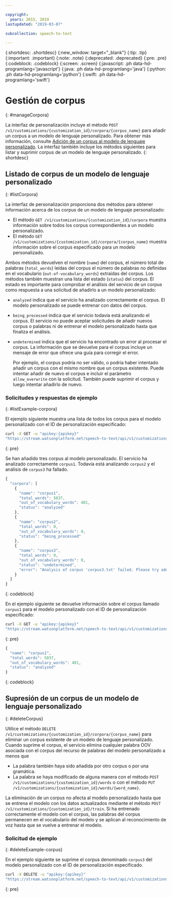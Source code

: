 ```yaml
---

copyright:
  years: 2015, 2019
lastupdated: "2019-03-07"

subcollection: speech-to-text

---
```


{:shortdesc: .shortdesc}
{:new_window: target="_blank"}
{:tip: .tip}
{:important: .important}
{:note: .note}
{:deprecated: .deprecated}
{:pre: .pre}
{:codeblock: .codeblock}
{:screen: .screen}
{:javascript: .ph data-hd-programlang='javascript'}
{:java: .ph data-hd-programlang='java'}
{:python: .ph data-hd-programlang='python'}
{:swift: .ph data-hd-programlang='swift'}

# Gestión de corpus
{: #manageCorpora}

La interfaz de personalización incluye el método `POST /v1/customizations/{customization_id}/corpora/{corpus_name}` para añadir un corpus a un modelo de lenguaje personalizado. Para obtener más información, consulte [Adición de un corpus al modelo de lenguaje personalizado](/docs/services/speech-to-text/language-create.html#addCorpus). La interfaz también incluye los métodos siguientes para listar y suprimir corpus de un modelo de lenguaje personalizado.
{: shortdesc}

## Listado de corpus de un modelo de lenguaje personalizado
{: #listCorpora}

La interfaz de personalización proporciona dos métodos para obtener información acerca de los corpus de un modelo de lenguaje personalizado:

-   El método `GET /v1/customizations/{customization_id}/corpora` muestra información sobre todos los corpus correspondientes a un modelo personalizado.
-   El método `GET /v1/customizations/{customization_id}/corpora/{corpus_name}` muestra información sobre el corpus especificado para un modelo personalizado.

Ambos métodos devuelven el nombre (`name`) del corpus, el número total de palabras (`total_words`) leídas del corpus el número de palabras no definidas en el vocabulario (`out-of-vocabulary_words`) extraídas del corpus. Los métodos también muestran una lista del estado (`status`) del corpus. El estado es importante para comprobar el análisis del servicio de un corpus como respuesta a una solicitud de añadirlo a un modelo personalizado:

-   `analyzed` indica que el servicio ha analizado correctamente el corpus. El modelo personalizado se puede entrenar con datos del corpus.
-   `being_processed` indica que el servicio todavía está analizando el corpus. El servicio no puede aceptar solicitudes de añadir nuevos corpus o palabras ni de entrenar el modelo personalizado hasta que finaliza el análisis.
-   `undetermined` indica que el servicio ha encontrado un error al procesar el corpus. La información que se devuelve para el corpus incluye un mensaje de error que ofrece una guía para corregir el error.

    Por ejemplo, el corpus podría no ser válido, o podría haber intentado añadir un corpus con el mismo nombre que un corpus existente. Puede intentar añadir de nuevo el corpus e incluir el parámetro `allow_overwrite` con la solicitud. También puede suprimir el corpus y luego intentar añadirlo de nuevo.

### Solicitudes y respuestas de ejemplo
{: #listExample-corpora}

El ejemplo siguiente muestra una lista de todos los corpus para el modelo personalizado con el ID de personalización especificado:

```bash
curl -X GET -u "apikey:{apikey}"
"https://stream.watsonplatform.net/speech-to-text/api/v1/customizations/{customization_id}/corpora"
```
{: pre}

Se han añadido tres corpus al modelo personalizado. El servicio ha analizado correctamente `corpus1`. Todavía está analizando `corpus2` y el análisis de `corpus3` ha fallado.

```javascript
{
  "corpora": [
    {
      "name": "corpus1",
      "total_words": 5037,
      "out_of_vocabulary_words": 401,
      "status": "analyzed"
    },
    {
      "name": "corpus2",
      "total_words": 0,
      "out_of_vocabulary_words": 0,
      "status": "being_processed"
    },
    {
      "name": "corpus3",
      "total_words": 0,
      "out_of_vocabulary_words": 0,
      "status": "undetermined",
      "error": "Analysis of corpus 'corpus3.txt' failed. Please try adding the corpus again by setting the 'allow_overwrite' flag to 'true'."
    }
  ]
}
```
{: codeblock}

En el ejemplo siguiente se devuelve información sobre el corpus llamado `corpus1` para el modelo personalizado con el ID de personalización especificado:

```bash
curl -X GET -u "apikey:{apikey}"
"https://stream.watsonplatform.net/speech-to-text/api/v1/customizations/{customization_id}/corpora/corpus1"
```
{: pre}

```javascript
{
  "name": "corpus1",
  "total_words": 5037,
  "out_of_vocabulary_words": 401,
  "status": "analyzed"
}
```
{: codeblock}

## Supresión de un corpus de un modelo de lenguaje personalizado
{: #deleteCorpus}

Utilice el método `DELETE /v1/customizations/{customization_id}/corpora/{corpus_name}` para eliminar un corpus existente de un modelo de lenguaje personalizado. Cuando suprime el corpus, el servicio elimina cualquier palabra OOV asociada con el corpus del recurso de palabras del modelo personalizado a menos que

-   La palabra también haya sido añadida por otro corpus o por una gramática.
-   La palabra se haya modificado de alguna manera con el método `POST /v1/customizations/{customization_id}/words` o con el método `PUT /v1/customizations/{customization_id}/words/{word_name}`.

La eliminación de un corpus no afecta al modelo personalizado hasta que se entrena el modelo con los datos actualizados mediante el método `POST /v1/customizations/{customization_id}/train`. Si ha entrenado correctamente el modelo con el corpus, las palabras del corpus permanecen en el vocabulario del modelo y se aplican al reconocimiento de voz hasta que se vuelve a entrenar el modelo.

### Solicitud de ejemplo
{: #deleteExample-corpus}

En el ejemplo siguiente se suprime el corpus denominado `corpus3` del modelo personalizado con el ID de personalización especificado.

```bash
curl -X DELETE -u "apikey:{apikey}"
"https://stream.watsonplatform.net/speech-to-text/api/v1/customizations/{customization_id}/corpora/corpus3"
```
{: pre}
